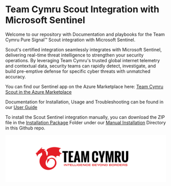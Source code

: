 # Team Cymru Scout Integration with Microsoft Sentinel

Welcome to our repository with Documentation and playbooks for the Team Cymru Pure Signal™ Scout integration with Microsoft Sentinel.

Scout's certified integration seamlessly integrates with Microsoft Sentinel, delivering real-time threat intelligence to strengthen your security operations. By leveraging Team Cymru's trusted global internet telemetry and contextual data, security teams can rapidly detect, investigate, and build pre-emptive defense for specific cyber threats with unmatched accuracy.

You can find our Sentinel app on the Azure Marketplace here: [Team Cymru Scout in the Azure Marketplace](https://azuremarketplace.microsoft.com/en-en/marketplace/apps/team-cymru.teamcymruscout_sentinel) 

Documentation for Installation, Usage and Troubleshooting can be found in our [User Guide]([https://github.com/team-cymru/scout-sentinel/blob/main/Documentation/Team%20Cymru%20Scout%20for%20Microsoft%20Sentinel%20Installation%2C%20Usage%20and%20Troubleshooting%20User%20Guide.pdf](https://github.com/team-cymru/scout-sentinel/tree/main/Documentation))

To install the Scout Sentinel integration manually, you can download the ZIP file in the [Installation Package](https://github.com/team-cymru/scout-sentinel/tree/main/Manual%20Installation/Installation%20Package) Folder under our [Manual Installation](https://github.com/team-cymru/scout-sentinel/tree/main/Manual%20Installation) Directory in this Github repo.

![Team Cymru Logo](https://raw.githubusercontent.com/team-cymru/scout-sentinel/main/Images/team%20cymru%20logo%20bigger%20bg.png)
